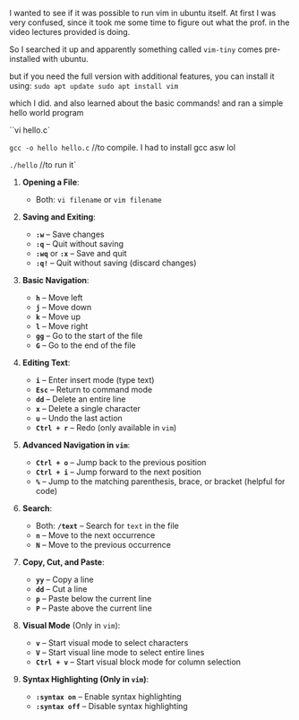 I wanted to see if it was possible to run vim in ubuntu itself. 
At first I was very confused, since it took me some time to figure out what the prof. in the video lectures provided is doing.

So I searched it up and apparently something called `vim-tiny` comes pre-installed with ubuntu.

but if you need the full version with additional features, you can install it using:
`sudo apt update
sudo apt install vim`

which I did.
and also learned about the basic commands! and ran a simple hello world program

``vi hello.c`

`gcc -o hello hello.c` //to compile. I had to install gcc asw lol

`./hello` //to run it`

1. **Opening a File**:
   - Both: `vi filename` or `vim filename`

2. **Saving and Exiting**:
   - **`:w`** – Save changes
   - **`:q`** – Quit without saving
   - **`:wq`** or **`:x`** – Save and quit
   - **`:q!`** – Quit without saving (discard changes)

3. **Basic Navigation**:
   - **`h`** – Move left
   - **`j`** – Move down
   - **`k`** – Move up
   - **`l`** – Move right
   - **`gg`** – Go to the start of the file
   - **`G`** – Go to the end of the file

4. **Editing Text**:
   - **`i`** – Enter insert mode (type text)
   - **`Esc`** – Return to command mode
   - **`dd`** – Delete an entire line
   - **`x`** – Delete a single character
   - **`u`** – Undo the last action
   - **`Ctrl + r`** – Redo (only available in `vim`)

5. **Advanced Navigation in `vim`**:
   - **`Ctrl + o`** – Jump back to the previous position
   - **`Ctrl + i`** – Jump forward to the next position
   - **`%`** – Jump to the matching parenthesis, brace, or bracket (helpful for code)

6. **Search**:
   - Both: **`/text`** – Search for `text` in the file
   - **`n`** – Move to the next occurrence
   - **`N`** – Move to the previous occurrence

7. **Copy, Cut, and Paste**:
   - **`yy`** – Copy a line
   - **`dd`** – Cut a line
   - **`p`** – Paste below the current line
   - **`P`** – Paste above the current line

8. **Visual Mode** (Only in `vim`):
   - **`v`** – Start visual mode to select characters
   - **`V`** – Start visual line mode to select entire lines
   - **`Ctrl + v`** – Start visual block mode for column selection

9. **Syntax Highlighting (Only in `vim`)**:
   - **`:syntax on`** – Enable syntax highlighting
   - **`:syntax off`** – Disable syntax highlighting
